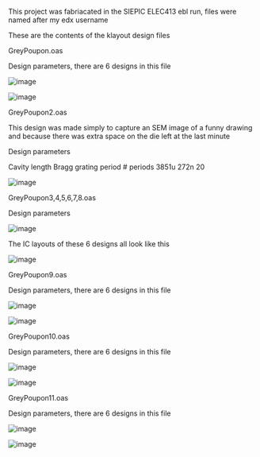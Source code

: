 This project was fabriacated in the SIEPIC ELEC413 ebl run, files were named after my edx username





These are the contents of the klayout design files



GreyPoupon.oas


Design parameters, there are 6 designs in this file

![image](https://github.com/PetervandenDoel/Fabry-Perot-Cavities/assets/73015873/5104ea08-d751-4376-aa18-53d6caca0bf8)


![image](https://github.com/PetervandenDoel/Fabry-Perot-Cavities/assets/73015873/df7e709b-65c9-4c1e-ab62-4f61fdcfabae)




GreyPoupon2.oas

This design was made simply to capture an SEM image of a funny drawing and because there was extra space on the die left at the last minute


Design parameters 


Cavity length	Bragg grating period	# periods
3851u	            272n	                20

![image](https://github.com/PetervandenDoel/Fabry-Perot-Cavities/assets/73015873/87eb197e-1ead-4209-8638-a5adbd67f348)




GreyPoupon3,4,5,6,7,8.oas

Design parameters

![image](https://github.com/PetervandenDoel/Fabry-Perot-Cavities/assets/73015873/e62e0e45-5ae7-46e5-afff-8d7f88cad0e3)


The IC layouts of these 6 designs all look like this

![image](https://github.com/PetervandenDoel/Fabry-Perot-Cavities/assets/73015873/3ad2a808-9613-4206-b093-16dedf964846)











GreyPoupon9.oas


Design parameters, there are 6 designs in this file

![image](https://github.com/PetervandenDoel/Fabry-Perot-Cavities/assets/73015873/b76fe880-b5f6-4246-98d5-ba3727079522)



![image](https://github.com/PetervandenDoel/Fabry-Perot-Cavities/assets/73015873/45c6f4bb-ca50-4d9d-ba69-7122f6f5fc4e)






GreyPoupon10.oas


Design parameters, there are 6 designs in this file

![image](https://github.com/PetervandenDoel/Fabry-Perot-Cavities/assets/73015873/8ec9f830-9fb4-408c-98cd-9254f17913e1)



![image](https://github.com/PetervandenDoel/Fabry-Perot-Cavities/assets/73015873/e991b6ca-5f78-44cb-b526-378f2530a6a0)





GreyPoupon11.oas


Design parameters, there are 6 designs in this file

![image](https://github.com/PetervandenDoel/Fabry-Perot-Cavities/assets/73015873/eb08cb01-f29b-4c6d-b6b2-55c5ef303093)


![image](https://github.com/PetervandenDoel/Fabry-Perot-Cavities/assets/73015873/4664f140-3876-4d8d-948d-df81809366e1)




